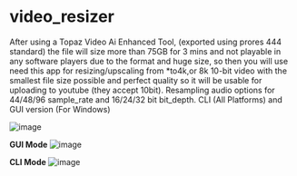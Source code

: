 # video_resizer
After using a Topaz Video Ai Enhanced Tool, (exported using prores 444 standard) the file will size more than 75GB for 3 mins and not playable in any software players due to the format and huge size, so then you will use need this app for resizing/upscaling from *to4k,or 8k 10-bit video with the smallest file size possible and perfect quality so it will be usable for uploading to youtube (they accept 10bit). Resampling audio options for 44/48/96 sample_rate and 16/24/32 bit bit_depth. CLI (All Platforms) and GUI version (For Windows)

![image](https://github.com/alxTools/video_resizer/assets/40523587/b5dcf84d-7095-4bd6-b35f-9ed8fccf7a06)

**GUI Mode**
![image](https://github.com/alxTools/video_resizer/assets/40523587/943b4c7d-8154-4673-b065-6412aece4f74)

**CLI Mode**
![image](https://github.com/alxTools/video_resizer/assets/40523587/bb229e47-1965-4215-84a5-319091d860e8)
